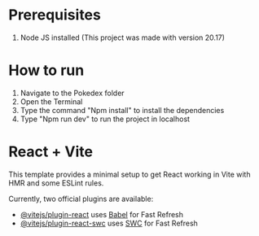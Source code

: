 # Prerequisites

1. Node JS installed (This project was made with version 20.17)

# How to run

1. Navigate to the Pokedex folder
2. Open the Terminal
3. Type the command "Npm install" to install the dependencies
4. Type "Npm run dev" to run the project in localhost

# React + Vite

This template provides a minimal setup to get React working in Vite with HMR and some ESLint rules.

Currently, two official plugins are available:

- [@vitejs/plugin-react](https://github.com/vitejs/vite-plugin-react/blob/main/packages/plugin-react/README.md) uses [Babel](https://babeljs.io/) for Fast Refresh
- [@vitejs/plugin-react-swc](https://github.com/vitejs/vite-plugin-react-swc) uses [SWC](https://swc.rs/) for Fast Refresh
